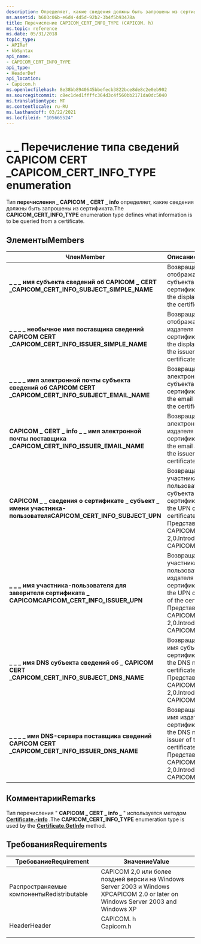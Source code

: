 ```yaml
---
description: Определяет, какие сведения должны быть запрошены из сертификата.
ms.assetid: b603c06b-e6d4-4d5d-92b2-3b4f5b93478a
title: Перечисление CAPICOM_CERT_INFO_TYPE (CAPICOM. h)
ms.topic: reference
ms.date: 05/31/2018
topic_type:
- APIRef
- kbSyntax
api_name:
- CAPICOM_CERT_INFO_TYPE
api_type:
- HeaderDef
api_location:
- Capicom.h
ms.openlocfilehash: 8e38bb8940645bbefecb3822bce8de8c2e0eb902
ms.sourcegitcommit: c8ec1ded1ffffc364d3c4f560bb2171da0dc5040
ms.translationtype: MT
ms.contentlocale: ru-RU
ms.lasthandoff: 03/22/2021
ms.locfileid: "105665524"
---
```

# <a name="capicom_cert_info_type-enumeration"></a><span data-ttu-id="9c8f5-103">\_ \_ Перечисление типа сведений CAPICOM CERT \_</span><span class="sxs-lookup"><span data-stu-id="9c8f5-103">CAPICOM\_CERT\_INFO\_TYPE enumeration</span></span>

<span data-ttu-id="9c8f5-104">Тип **перечисления \_ CAPICOM \_ CERT \_ info** определяет, какие сведения должны быть запрошены из сертификата.</span><span class="sxs-lookup"><span data-stu-id="9c8f5-104">The **CAPICOM\_CERT\_INFO\_TYPE** enumeration type defines what information is to be queried from a certificate.</span></span>

## <a name="members"></a><span data-ttu-id="9c8f5-105">Элементы</span><span class="sxs-lookup"><span data-stu-id="9c8f5-105">Members</span></span>



| <span data-ttu-id="9c8f5-106">Член</span><span class="sxs-lookup"><span data-stu-id="9c8f5-106">Member</span></span>                                         | <span data-ttu-id="9c8f5-107">Описание</span><span class="sxs-lookup"><span data-stu-id="9c8f5-107">Description</span></span>                                                                                  | <span data-ttu-id="9c8f5-108">Значение</span><span class="sxs-lookup"><span data-stu-id="9c8f5-108">Value</span></span> |
|------------------------------------------------|----------------------------------------------------------------------------------------------|-------|
| <span data-ttu-id="9c8f5-109">**\_ \_ \_ имя субъекта сведений об CAPICOM \_ CERT \_**</span><span class="sxs-lookup"><span data-stu-id="9c8f5-109">**CAPICOM\_CERT\_INFO\_SUBJECT\_SIMPLE\_NAME**</span></span> | <span data-ttu-id="9c8f5-110">Возвращает отображаемое имя субъекта сертификата.</span><span class="sxs-lookup"><span data-stu-id="9c8f5-110">Returns the display name of the certificate subject.</span></span><br/>                              | <span data-ttu-id="9c8f5-111">0</span><span class="sxs-lookup"><span data-stu-id="9c8f5-111">0</span></span>     |
| <span data-ttu-id="9c8f5-112">**\_ \_ \_ \_ необычное имя поставщика сведений CAPICOM CERT \_**</span><span class="sxs-lookup"><span data-stu-id="9c8f5-112">**CAPICOM\_CERT\_INFO\_ISSUER\_SIMPLE\_NAME**</span></span>  | <span data-ttu-id="9c8f5-113">Возвращает отображаемое имя издателя сертификата.</span><span class="sxs-lookup"><span data-stu-id="9c8f5-113">Returns the display name of the issuer of the certificate.</span></span><br/>                        | <span data-ttu-id="9c8f5-114">1</span><span class="sxs-lookup"><span data-stu-id="9c8f5-114">1</span></span>     |
| <span data-ttu-id="9c8f5-115">**\_ \_ \_ \_ имя электронной почты субъекта сведений об CAPICOM CERT \_**</span><span class="sxs-lookup"><span data-stu-id="9c8f5-115">**CAPICOM\_CERT\_INFO\_SUBJECT\_EMAIL\_NAME**</span></span>  | <span data-ttu-id="9c8f5-116">Возвращает адрес электронной почты субъекта сертификата.</span><span class="sxs-lookup"><span data-stu-id="9c8f5-116">Returns the email address of the certificate subject.</span></span><br/>                             | <span data-ttu-id="9c8f5-117">2</span><span class="sxs-lookup"><span data-stu-id="9c8f5-117">2</span></span>     |
| <span data-ttu-id="9c8f5-118">**CAPICOM \_ CERT \_ info \_ \_ имя электронной почты поставщика \_**</span><span class="sxs-lookup"><span data-stu-id="9c8f5-118">**CAPICOM\_CERT\_INFO\_ISSUER\_EMAIL\_NAME**</span></span>   | <span data-ttu-id="9c8f5-119">Возвращает адрес электронной почты издателя сертификата.</span><span class="sxs-lookup"><span data-stu-id="9c8f5-119">Returns the email address of the issuer of the certificate.</span></span><br/>                       | <span data-ttu-id="9c8f5-120">3</span><span class="sxs-lookup"><span data-stu-id="9c8f5-120">3</span></span>     |
| <span data-ttu-id="9c8f5-121">**CAPICOM \_ \_ сведения о сертификате \_ субъект \_ имени участника-пользователя**</span><span class="sxs-lookup"><span data-stu-id="9c8f5-121">**CAPICOM\_CERT\_INFO\_SUBJECT\_UPN**</span></span>          | <span data-ttu-id="9c8f5-122">Возвращает имя участника-пользователя для субъекта сертификата.</span><span class="sxs-lookup"><span data-stu-id="9c8f5-122">Returns the UPN of the certificate subject.</span></span> <span data-ttu-id="9c8f5-123">Представлено в CAPICOM 2,0.</span><span class="sxs-lookup"><span data-stu-id="9c8f5-123">Introduced in CAPICOM 2.0.</span></span><br/>            | <span data-ttu-id="9c8f5-124">4</span><span class="sxs-lookup"><span data-stu-id="9c8f5-124">4</span></span>     |
| <span data-ttu-id="9c8f5-125">**\_ \_ \_ имя участника-пользователя для заверителя сертификата \_ CAPICOM**</span><span class="sxs-lookup"><span data-stu-id="9c8f5-125">**CAPICOM\_CERT\_INFO\_ISSUER\_UPN**</span></span>           | <span data-ttu-id="9c8f5-126">Возвращает имя участника-пользователя (UPN) издателя сертификата.</span><span class="sxs-lookup"><span data-stu-id="9c8f5-126">Returns the UPN of the issuer of the certificate.</span></span> <span data-ttu-id="9c8f5-127">Представлено в CAPICOM 2,0.</span><span class="sxs-lookup"><span data-stu-id="9c8f5-127">Introduced in CAPICOM 2.0.</span></span><br/>      | <span data-ttu-id="9c8f5-128">5</span><span class="sxs-lookup"><span data-stu-id="9c8f5-128">5</span></span>     |
| <span data-ttu-id="9c8f5-129">**\_ \_ \_ имя DNS субъекта сведений об \_ CAPICOM CERT \_**</span><span class="sxs-lookup"><span data-stu-id="9c8f5-129">**CAPICOM\_CERT\_INFO\_SUBJECT\_DNS\_NAME**</span></span>    | <span data-ttu-id="9c8f5-130">Возвращает DNS-имя субъекта сертификата.</span><span class="sxs-lookup"><span data-stu-id="9c8f5-130">Returns the DNS name of the certificate subject.</span></span> <span data-ttu-id="9c8f5-131">Представлено в CAPICOM 2,0.</span><span class="sxs-lookup"><span data-stu-id="9c8f5-131">Introduced in CAPICOM 2.0.</span></span><br/>       | <span data-ttu-id="9c8f5-132">6</span><span class="sxs-lookup"><span data-stu-id="9c8f5-132">6</span></span>     |
| <span data-ttu-id="9c8f5-133">**\_ \_ \_ \_ имя DNS-сервера поставщика сведений CAPICOM CERT \_**</span><span class="sxs-lookup"><span data-stu-id="9c8f5-133">**CAPICOM\_CERT\_INFO\_ISSUER\_DNS\_NAME**</span></span>     | <span data-ttu-id="9c8f5-134">Возвращает DNS-имя издателя сертификата.</span><span class="sxs-lookup"><span data-stu-id="9c8f5-134">Returns the DNS name of the issuer of the certificate.</span></span> <span data-ttu-id="9c8f5-135">Представлено в CAPICOM 2,0.</span><span class="sxs-lookup"><span data-stu-id="9c8f5-135">Introduced in CAPICOM 2.0.</span></span><br/> | <span data-ttu-id="9c8f5-136">7</span><span class="sxs-lookup"><span data-stu-id="9c8f5-136">7</span></span>     |



## <a name="remarks"></a><span data-ttu-id="9c8f5-137">Комментарии</span><span class="sxs-lookup"><span data-stu-id="9c8f5-137">Remarks</span></span>

<span data-ttu-id="9c8f5-138">Тип перечисления " **CAPICOM \_ CERT \_ info \_** " используется методом [**Certificate.-info**](certificate-getinfo.md) .</span><span class="sxs-lookup"><span data-stu-id="9c8f5-138">The **CAPICOM\_CERT\_INFO\_TYPE** enumeration type is used by the [**Certificate.GetInfo**](certificate-getinfo.md) method.</span></span>

## <a name="requirements"></a><span data-ttu-id="9c8f5-139">Требования</span><span class="sxs-lookup"><span data-stu-id="9c8f5-139">Requirements</span></span>



| <span data-ttu-id="9c8f5-140">Требование</span><span class="sxs-lookup"><span data-stu-id="9c8f5-140">Requirement</span></span> | <span data-ttu-id="9c8f5-141">Значение</span><span class="sxs-lookup"><span data-stu-id="9c8f5-141">Value</span></span> |
|----------------------------|--------------------------------------------------------------------------------------|
| <span data-ttu-id="9c8f5-142">Распространяемые компоненты</span><span class="sxs-lookup"><span data-stu-id="9c8f5-142">Redistributable</span></span><br/> | <span data-ttu-id="9c8f5-143">CAPICOM 2,0 или более поздней версии на Windows Server 2003 и Windows XP</span><span class="sxs-lookup"><span data-stu-id="9c8f5-143">CAPICOM 2.0 or later on Windows Server 2003 and Windows XP</span></span><br/>                |
| <span data-ttu-id="9c8f5-144">Header</span><span class="sxs-lookup"><span data-stu-id="9c8f5-144">Header</span></span><br/>          | <dl> <span data-ttu-id="9c8f5-145"><dt>CAPICOM. h</dt></span><span class="sxs-lookup"><span data-stu-id="9c8f5-145"><dt>Capicom.h</dt></span></span> </dl> |



 

 




